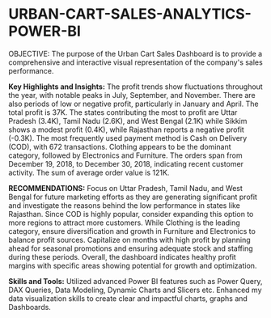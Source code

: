 # URBAN-CART-SALES-ANALYTICS-POWER-BI
OBJECTIVE: The purpose of the Urban Cart Sales Dashboard is to provide a comprehensive and interactive visual representation of the company's sales performance.

**Key Highlights and Insights:**
The profit trends show fluctuations throughout the year, with notable peaks in July, September, and November. There are also periods of low or negative profit, particularly in January and April. The total profit is 37K.
The states contributing the most to profit are Uttar Pradesh (3.4K), Tamil Nadu (2.6K), and West Bengal (2.1K) while Sikkim shows a modest profit (0.4K), while Rajasthan reports a negative profit (-0.3K).
The most frequently used payment method is Cash on Delivery (COD), with 672 transactions.
Clothing appears to be the dominant category, followed by Electronics and Furniture.
The orders span from December 19, 2018, to December 30, 2018, indicating recent customer activity. The sum of average order value is 121K.

**RECOMMENDATIONS:**
Focus on Uttar Pradesh, Tamil Nadu, and West Bengal for future marketing efforts as they are generating significant profit and investigate the reasons behind the low performance in states like Rajasthan.
Since COD is highly popular, consider expanding this option to more regions to attract more customers.
While Clothing is the leading category, ensure diversification and growth in Furniture and Electronics to balance profit sources.
Capitalize on months with high profit by planning ahead for seasonal promotions and ensuring adequate stock and staffing during these periods.
Overall, the dashboard indicates healthy profit margins with specific areas showing potential for growth and optimization.



**Skills and Tools:**
Utilized advanced Power BI features such as Power Query, DAX Queries, Data Modeling, Dynamic Charts and Slicers etc.
Enhanced my data visualization skills to create clear and impactful charts, graphs and Dashboards.

